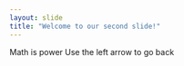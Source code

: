 ```yaml
---
layout: slide
title: "Welcome to our second slide!"
---
```

Math is power
Use the left arrow to go back

